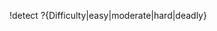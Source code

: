 !detect ?{Difficulty|easy|moderate|hard|deadly}

<!-- This macro prompts the DM to select a difficulty level and requires a token to be selected.
     Usage: 
     1. Select the token that should make the detection check
     2. Run this macro
     3. Choose the difficulty level from the dropdown
     
     The script will automatically:
     - Get the selected token's perception bonus
     - Calculate passive perception
     - Display appropriate flavor text based on difficulty
     - Show both passive and active perception checks
-->
